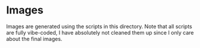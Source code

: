# Images

Images are generated using the scripts in this directory.
Note that all scripts are fully vibe-coded, I have absolutely not cleaned them up since I only care about the final images.
